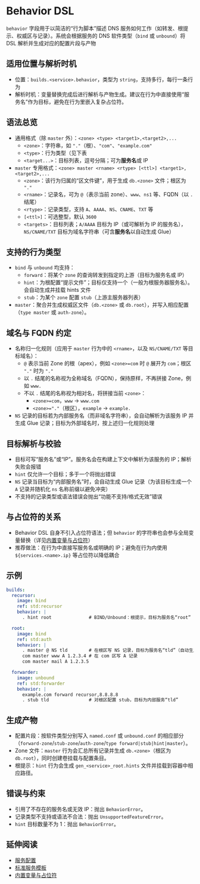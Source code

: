 # Behavior DSL

`behavior` 字段用于以简洁的“行为脚本”描述 DNS 服务如何工作（如转发、根提示、权威区与记录）。系统会根据服务的 DNS 软件类型（`bind` 或 `unbound`）将 DSL 解析并生成对应的配置片段与产物

## 适用位置与解析时机

- 位置：`builds.<service>.behavior`，类型为 `string`，支持多行，每行一条行为
- 解析时机：变量替换完成后进行解析与产物生成。建议在行为中直接使用“服务名”作为目标，避免在行为里嵌入复杂占位符。

## 语法总览

- 通用格式（除 `master` 外）：`<zone> <type> <target1>,<target2>,...`
  - `<zone>`：字符串，如 `"."`（根）、`"com"`、`"example.com"`
  - `<type>`：行为类型（见下表
  - `<target...>`：目标列表，逗号分隔；可为**服务名**或 IP
- `master` 专用格式：`<zone> master <rname> <rtype> [<ttl>] <target1>,<target2>,...`
  - `<zone>`：该行为归属的“区文件键”，用于生成 `db.<zone>` 文件；根区为 `"."`
  - `<rname>`：记录名，可为 `@`（表示当前 zone）、`www`、`ns1` 等、FQDN（以 `.` 结尾）
  - `<rtype>`：记录类型，支持 `A`、`AAAA`、`NS`、`CNAME`、`TXT` 等
  - `[<ttl>]`：可选整型，默认 `3600`
  - `<targets>`：目标列表；`A/AAAA` 目标为 IP（或可解析为 IP 的服务名），`NS/CNAME/TXT` 目标为域名字符串（可含**服务名**以自动生成 Glue）

## 支持的行为类型

- `bind` 与 `unbound` 均支持：
  - `forward`：将某个 `zone` 的查询转发到指定的上游（目标为服务名或 IP）
  - `hint`：为根配置“提示文件”；目标仅支持一个（一般为根服务器服务名）。会自动生成并挂载 hints 文件
  - `stub`：为某个 `zone` 配置 `stub`（上游主服务器列表）
- `master`：聚合并生成权威区文件（`db.<zone>` 或 `db.root`），并写入相应配置（`type master` 或 `auth-zone`）。

## 域名与 FQDN 约定
- 名称归一化规则（应用于 `master` 行为中的 `<rname>`，以及 `NS/CNAME/TXT` 等目标域名）：
  - `@` 表示当前 Zone 的根（apex），例如 `<zone>=com` 时 `@` 展开为 `com`；根区 `"."` 时为 `"."`
  - 以 `.` 结尾的名称视为全称域名（FQDN），保持原样，不再拼接 Zone，例如 `www.`
  - 不以 `.` 结尾的名称视为相对名，将拼接当前 `<zone>`：
    - `<zone>=com`，`www` -> `www.com`
    - `<zone>="."`（根区），`example` -> `example.`
- `NS` 记录的目标若为内部服务名（而非域名字符串），会自动解析为该服务 IP 并生成 Glue 记录；目标为外部域名时，按上述归一化规则处理

## 目标解析与校验

- 目标可写“服务名”或“IP”。服务名会在构建上下文中解析为该服务的 IP；解析失败会报错
- `hint` 仅允许一个目标；多于一个将抛出错误
- `NS` 记录当目标为“内部服务名”时，会自动生成 Glue 记录（为该目标生成一个 `A` 记录并随机化 `ns` 名称前缀以避免冲突）
- 不支持的记录类型或语法错误会抛出“功能不支持/格式无效”错误

## 与占位符的关系

- Behavior DSL 自身不引入占位符语法；但 `behavior` 的字符串也会参与全局变量替换（详见[内置变量与占位符](builtins-and-placeholders.md)）
- 推荐做法：在行为中直接写服务名或明确的 IP；避免在行为内使用 `${services.<name>.ip}` 等占位符以降低耦合

## 示例

```yaml
builds:
  recursor:
    image: bind
    ref: std:recursor
    behavior: |
      . hint root              # BIND/Unbound：根提示，目标为服务名“root”

  root:
    image: bind
    ref: std:auth
    behavior: |
      . master @ NS tld        # 在根区写 NS 记录，目标为服务名“tld”（自动生成 Glue）
      com master www A 1.2.3.4 # 在 com 区写 A 记录
      com master mail A 1.2.3.5

  forwarder:
    image: unbound
    ref: std:forwarder
    behavior: |
      example.com forward recursor,8.8.8.8
      . stub tld               # 对根区配置 stub，目标为内部服务“tld”
```

## 生成产物

- 配置片段：按软件类型分别写入 `named.conf` 或 `unbound.conf` 的相应部分（`forward-zone`/`stub-zone`/`auth-zone`/`type forward|stub|hint|master`）。
- Zone 文件：`master` 行为会汇总所有记录并生成 `db.<zone>`（根区为 `db.root`），同时创建卷挂载与配置条目。
- 根提示：`hint` 行为会生成 `gen_<service>_root.hints` 文件并挂载到容器中相应路径。

## 错误与约束

- 引用了不存在的服务名或无效 IP：抛出 `BehaviorError`。
- 记录类型不支持或语法不合法：抛出 `UnsupportedFeatureError`。
- `hint` 目标数量不为 1：抛出 `BehaviorError`。

## 延伸阅读

- [服务配置](../config/builds.md)
- [标准服务模板](build-templates.md)
- [内置变量与占位符](builtins-and-placeholders.md)
